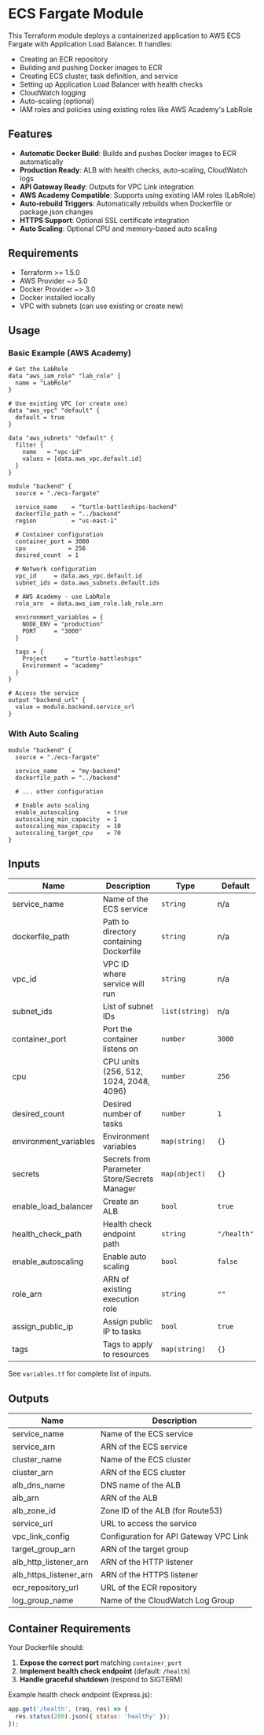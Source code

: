 # ECS Fargate Module

This Terraform module deploys a containerized application to AWS ECS Fargate with Application Load Balancer. It handles:
- Creating an ECR repository
- Building and pushing Docker images to ECR
- Creating ECS cluster, task definition, and service
- Setting up Application Load Balancer with health checks
- CloudWatch logging
- Auto-scaling (optional)
- IAM roles and policies using existing roles like AWS Academy's LabRole

## Features

- **Automatic Docker Build**: Builds and pushes Docker images to ECR automatically
- **Production Ready**: ALB with health checks, auto-scaling, CloudWatch logs
- **API Gateway Ready**: Outputs for VPC Link integration
- **AWS Academy Compatible**: Supports using existing IAM roles (LabRole)
- **Auto-rebuild Triggers**: Automatically rebuilds when Dockerfile or package.json changes
- **HTTPS Support**: Optional SSL certificate integration
- **Auto Scaling**: Optional CPU and memory-based auto scaling

## Requirements

- Terraform >= 1.5.0
- AWS Provider ~> 5.0
- Docker Provider ~> 3.0
- Docker installed locally
- VPC with subnets (can use existing or create new)

## Usage

### Basic Example (AWS Academy)

```hcl
# Get the LabRole
data "aws_iam_role" "lab_role" {
  name = "LabRole"
}

# Use existing VPC (or create one)
data "aws_vpc" "default" {
  default = true
}

data "aws_subnets" "default" {
  filter {
    name   = "vpc-id"
    values = [data.aws_vpc.default.id]
  }
}

module "backend" {
  source = "./ecs-fargate"

  service_name    = "turtle-battleships-backend"
  dockerfile_path = "../backend"
  region          = "us-east-1"

  # Container configuration
  container_port = 3000
  cpu            = 256
  desired_count  = 1

  # Network configuration
  vpc_id     = data.aws_vpc.default.id
  subnet_ids = data.aws_subnets.default.ids

  # AWS Academy - use LabRole
  role_arn  = data.aws_iam_role.lab_role.arn

  environment_variables = {
    NODE_ENV = "production"
    PORT     = "3000"
  }

  tags = {
    Project     = "turtle-battleships"
    Environment = "academy"
  }
}

# Access the service
output "backend_url" {
  value = module.backend.service_url
}
```

### With Auto Scaling

```hcl
module "backend" {
  source = "./ecs-fargate"

  service_name    = "my-backend"
  dockerfile_path = "../backend"
  
  # ... other configuration

  # Enable auto scaling
  enable_autoscaling        = true
  autoscaling_min_capacity  = 1
  autoscaling_max_capacity  = 10
  autoscaling_target_cpu    = 70
}
```

## Inputs

| Name | Description | Type | Default | Required |
|------|-------------|------|---------|:--------:|
| service_name | Name of the ECS service | `string` | n/a | yes |
| dockerfile_path | Path to directory containing Dockerfile | `string` | n/a | yes |
| vpc_id | VPC ID where service will run | `string` | n/a | yes |
| subnet_ids | List of subnet IDs | `list(string)` | n/a | yes |
| container_port | Port the container listens on | `number` | `3000` | no |
| cpu | CPU units (256, 512, 1024, 2048, 4096) | `number` | `256` | no |
| desired_count | Desired number of tasks | `number` | `1` | no |
| environment_variables | Environment variables | `map(string)` | `{}` | no |
| secrets | Secrets from Parameter Store/Secrets Manager | `map(object)` | `{}` | no |
| enable_load_balancer | Create an ALB | `bool` | `true` | no |
| health_check_path | Health check endpoint path | `string` | `"/health"` | no |
| enable_autoscaling | Enable auto scaling | `bool` | `false` | no |
| role_arn | ARN of existing execution role | `string` | `""` | conditional |
| assign_public_ip | Assign public IP to tasks | `bool` | `true` | no |
| tags | Tags to apply to resources | `map(string)` | `{}` | no |

See `variables.tf` for complete list of inputs.

## Outputs

| Name | Description |
|------|-------------|
| service_name | Name of the ECS service |
| service_arn | ARN of the ECS service |
| cluster_name | Name of the ECS cluster |
| cluster_arn | ARN of the ECS cluster |
| alb_dns_name | DNS name of the ALB |
| alb_arn | ARN of the ALB |
| alb_zone_id | Zone ID of the ALB (for Route53) |
| service_url | URL to access the service |
| vpc_link_config | Configuration for API Gateway VPC Link |
| target_group_arn | ARN of the target group |
| alb_http_listener_arn | ARN of the HTTP listener |
| alb_https_listener_arn | ARN of the HTTPS listener |
| ecr_repository_url | URL of the ECR repository |
| log_group_name | Name of the CloudWatch Log Group |

## Container Requirements

Your Dockerfile should:

1. **Expose the correct port** matching `container_port`
2. **Implement health check endpoint** (default: `/health`)
3. **Handle graceful shutdown** (respond to SIGTERM)

Example health check endpoint (Express.js):

```javascript
app.get('/health', (req, res) => {
  res.status(200).json({ status: 'healthy' });
});
```
